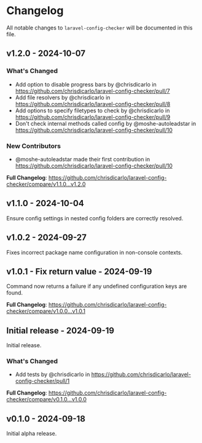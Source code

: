 # Changelog

All notable changes to `laravel-config-checker` will be documented in this file.

## v1.2.0 - 2024-10-07

### What's Changed

* Add option to disable progress bars by @chrisdicarlo in https://github.com/chrisdicarlo/laravel-config-checker/pull/7
* Add file resolvers by @chrisdicarlo in https://github.com/chrisdicarlo/laravel-config-checker/pull/8
* Add options to specify filetypes to check by @chrisdicarlo in https://github.com/chrisdicarlo/laravel-config-checker/pull/9
* Don't check internal methods called config by @moshe-autoleadstar in https://github.com/chrisdicarlo/laravel-config-checker/pull/10

### New Contributors

* @moshe-autoleadstar made their first contribution in https://github.com/chrisdicarlo/laravel-config-checker/pull/10

**Full Changelog**: https://github.com/chrisdicarlo/laravel-config-checker/compare/v1.1.0...v1.2.0

## v1.1.0 - 2024-10-04

Ensure config settings in nested config folders are correctly resolved.

## v1.0.2 - 2024-09-27

Fixes incorrect package name configuration in non-console contexts.

## v1.0.1 - Fix return value - 2024-09-19

Command now returns a failure if any undefined configuration keys are found.

**Full Changelog**: https://github.com/chrisdicarlo/laravel-config-checker/compare/v1.0.0...v1.0.1

## Initial release - 2024-09-19

Initial release.

### What's Changed

* Add tests by @chrisdicarlo in https://github.com/chrisdicarlo/laravel-config-checker/pull/1

**Full Changelog**: https://github.com/chrisdicarlo/laravel-config-checker/compare/v0.1.0...v1.0.0

## v0.1.0 - 2024-09-18

Initial alpha release.
